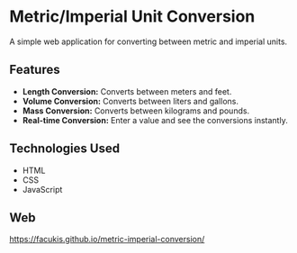 # Metric/Imperial Unit Conversion

A simple web application for converting between metric and imperial units.

## Features

*   **Length Conversion:** Converts between meters and feet.
*   **Volume Conversion:** Converts between liters and gallons.
*   **Mass Conversion:** Converts between kilograms and pounds.
*   **Real-time Conversion:** Enter a value and see the conversions instantly.

## Technologies Used

*   HTML
*   CSS
*   JavaScript

## Web

https://facukis.github.io/metric-imperial-conversion/

